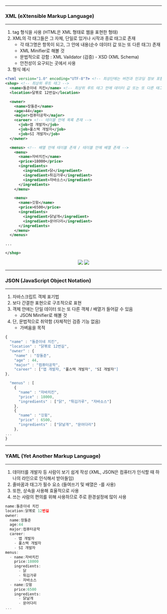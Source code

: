 -----
### XML (eXtensible Markup Language)
-----
1. tag 형식을 사용 (HTML은 XML 형태로 웹을 표현한 형태)
2. XML의 각 태그들은 그 자체, 단일로 있거나 시작과 종료 태그로 존재
   - 각 태그명은 항목이 되고, 그 안에 내용(순수 데이터 값 또는 또 다른 태그) 존재
   - XML Minifier로 해볼 것
   - 문법적으로 강함 : XML Vaildator (검증) - XSD (XML Schema)
   - 안전성이 요구되는 곳에서 사용
3. 형식 예시
```xml
<?xml version="1.0" encoding="UTF-8"?> <!-- 최상단에는 버전과 인코딩 정보 포함 -->
<shop> <!-- 최상위 루트 태그 -->
  <name>돌준이네 치킨</name> <!-- 최상위 루트 태그 안에 데이터 값 또는 또 다른 태그 존재 -->
  <location>달볶로 12번길</location>

  <owner>
    <name>장돌준</name>
    <age>44</age>
    <major>컴퓨터공학</major>
    <career> <!-- 테이블 안에 목록 존재 -->
      <job>앱 개발자</job>
      <job>풀스택 개발자</job>
      <job>SI 개발자</job>
  </owner>

  <menus> <!-- 배열 안에 테이블 존재 / 테이블 안에 배열 존재 -->
    <menu>
      <name>자바치킨</name>
      <price>18000</price>
      <ingredients>
        <ingredient>닭</ingredient>
        <ingredient>튀김가루</ingredient>
        <ingredient>자바소스</ingredient>
      </ingredients>
    </menu>

    <menu>
      <name>깃윙</name>
      <price>6500</price>
      <ingredients>
        <ingredient>닭날개</ingredient>
        <ingredient>문어다리</ingredient>
      </ingredients>
    </menu>
  </menus>

...

</shop>
```
<div align="center">
<img src="https://github.com/sooyounghan/JavaScript/assets/34672301/8b0e6745-7202-414b-b0ac-b6648e867eec">
<img src="https://github.com/sooyounghan/JavaScript/assets/34672301/d8f2d5b5-9e3e-4447-bbfd-f67f386a16fe">
</div>

-----
### JSON (JavaScript Object Notation)
-----
1. 자바스크립트 객체 표기법
2. 보다 간결한 표현으로 구조적으로 표현
3. 객체 안에는 단일 데이터 또는 또 다른 객체 / 배열가 들어갈 수 있음
   - JSON Minifier로 해볼 것
4. 단, 문법적으로 취약함 (자체적인 검증 기능 없음)
   - 가벼움을 목적
```js
{
  "name" : "돌준이네 치킨",
  "location" : "닭볶로 12번길",
  "owner" : {
    "name" : "장돌준",
    "age" : 44,
    "major" : "컴퓨터공학",
    "career" : ["앱 개발자, "풀스택 개발자", "SI 개발자"]
},

  "menus" : [
    {
      "name" : "자바치킨",
      "price" : 18000,
      "ingredients" : ["닭", "튀김가루", "자바소스"]
    },
    {
      "name" : "깃윙",
      "price" : 6500,
      "ingredients" : ["닭날개", "문어다리"]
    },
...
}
```

-----
### YAML (Yet Another Markup Language)
-----
1. 데이터를 개발자 등 사람이 보기 쉽게 작성 (XML, JSON은 컴퓨터가 인식할 때 하나의 라인으로 인식해서 받아들임)
2. 줄바꿈과 태그가 필수 요소 (들여쓰기 및 배열은 -를 사용)
3. 또한, 상속을 사용해 효율적으로 사용
4. 쓰는 사람의 편의를 위해 사용하므로 주로 환경설정에 많이 사용

```js
name:돌준이네 치킨
location:닭볶로 12번길
owner:
  name:장돌준
  age:44
  major:컴퓨터공학
  career:
    - 앱 개발자
    - 풀스택 개발자
    - SI 개발자
menus:
  - name:자바치킨
    price:18000
    ingredients:
      - 닭
      - 튀김가루
      - 자바소스
  - name:깃윙
    price:6500
    ingredients:
      - 닭날개
      - 문어다리
...
```
 
